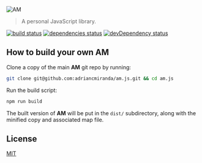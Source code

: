 ![AM](http://i.imgur.com/CEEbHaw.gif)

> A personal JavaScript library.

[![build status][travis_build_status_image]][travis_build_status_url] [![dependencies status][david_dependencies_status_image]][david_dependencies_status_url] [![devDependency status][david_devdependencies_status_image]][david_devdependencies_status_url]

<!-- travis -->
[travis_build_status_image]: https://travis-ci.org/adriancmiranda/am.js.png?branch=master
[travis_build_status_url]: https://travis-ci.org/adriancmiranda/am.js "build status"

<!-- david dependencies -->
[david_dependencies_status_image]: https://david-dm.org/adriancmiranda/am.js.png?theme=shields.io
[david_dependencies_status_url]: https://david-dm.org/adriancmiranda/am.js "dependencies status"

<!-- david devDependencies -->
[david_devdependencies_status_image]: https://david-dm.org/adriancmiranda/am.js/dev-status.png?theme=shields.io
[david_devdependencies_status_url]: https://david-dm.org/adriancmiranda/am.js#info=devDependencies "devDependencies status"

## How to build your own __AM__

Clone a copy of the main __AM__ git repo by running:

```bash
git clone git@github.com:adriancmiranda/am.js.git && cd am.js
```

Run the build script:

```bash
npm run build
```

The built version of __AM__ will be put in the `dist/` subdirectory, along with the minified copy and associated map file.

## License
[MIT](https://github.com/adriancmiranda/generator-gulp-requirejs/blob/master/LICENSE "MIT LICENSE")
